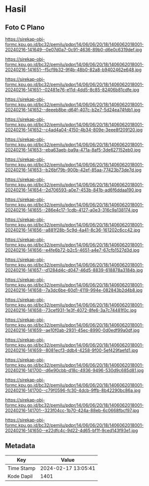 # Hasil

## Foto C Plano

https://sirekap-obj-formc.kpu.go.id/bc32/pemilu/pdpr/14/06/06/20/18/1406062018001-20240216-141649--0e07d0a7-0c91-4636-89b0-d6e0c6319def.jpg

https://sirekap-obj-formc.kpu.go.id/bc32/pemilu/pdpr/14/06/06/20/18/1406062018001-20240216-141651--f5cf9b32-9f4b-48b0-82a8-b9402462e648.jpg

https://sirekap-obj-formc.kpu.go.id/bc32/pemilu/pdpr/14/06/06/20/18/1406062018001-20240216-141651--02481e76-e11d-4dd5-8c85-82406b81cdfe.jpg

https://sirekap-obj-formc.kpu.go.id/bc32/pemilu/pdpr/14/06/06/20/18/1406062018001-20240216-141652--deeeb8be-d64f-407c-b2e7-5d24ea74fdb1.jpg

https://sirekap-obj-formc.kpu.go.id/bc32/pemilu/pdpr/14/06/06/20/18/1406062018001-20240216-141652--c4ad4a04-4150-4b34-809e-3eee8f209120.jpg

https://sirekap-obj-formc.kpu.go.id/bc32/pemilu/pdpr/14/06/06/20/18/1406062018001-20240216-141653--eba63aeb-ba9a-471a-8af5-3de627152eb0.jpg

https://sirekap-obj-formc.kpu.go.id/bc32/pemilu/pdpr/14/06/06/20/18/1406062018001-20240216-141653--b26bf79b-900b-42ef-85aa-77423b73de7d.jpg

https://sirekap-obj-formc.kpu.go.id/bc32/pemilu/pdpr/14/06/06/20/18/1406062018001-20240216-141654--2d706593-a0e7-453b-841b-ad6f6ddaa190.jpg

https://sirekap-obj-formc.kpu.go.id/bc32/pemilu/pdpr/14/06/06/20/18/1406062018001-20240216-141655--286e4c17-1cdb-4127-a0e3-316c9a138174.jpg

https://sirekap-obj-formc.kpu.go.id/bc32/pemilu/pdpr/14/06/06/20/18/1406062018001-20240216-141656--a881f28b-5c9d-4a41-8c36-161202c6cc42.jpg

https://sirekap-obj-formc.kpu.go.id/bc32/pemilu/pdpr/14/06/06/20/18/1406062018001-20240216-141656--e4fe6b72-b2c5-4651-a4e7-67cfb1527d3d.jpg

https://sirekap-obj-formc.kpu.go.id/bc32/pemilu/pdpr/14/06/06/20/18/1406062018001-20240216-141657--d1284d4c-d047-46d5-8839-618878a3184b.jpg

https://sirekap-obj-formc.kpu.go.id/bc32/pemilu/pdpr/14/06/06/20/18/1406062018001-20240216-141658--7a3dc6be-60d1-4119-994e-082843b2d4b8.jpg

https://sirekap-obj-formc.kpu.go.id/bc32/pemilu/pdpr/14/06/06/20/18/1406062018001-20240216-141658--73cef931-1e3f-4072-8fe6-3a7c74481f0c.jpg

https://sirekap-obj-formc.kpu.go.id/bc32/pemilu/pdpr/14/06/06/20/18/1406062018001-20240216-141659--ae10f0ab-2931-45ec-8990-0d0edf99a0df.jpg

https://sirekap-obj-formc.kpu.go.id/bc32/pemilu/pdpr/14/06/06/20/18/1406062018001-20240216-141659--8081ecf3-ddb4-4258-9f00-5ef429faefd1.jpg

https://sirekap-obj-formc.kpu.go.id/bc32/pemilu/pdpr/14/06/06/20/18/1406062018001-20240216-141700--d6e90cbb-d18c-4936-9496-530d9c685d81.jpg

https://sirekap-obj-formc.kpu.go.id/bc32/pemilu/pdpr/14/06/06/20/18/1406062018001-20240216-141700--c79f0596-fc30-4dcb-9ffb-8b42290bc86a.jpg

https://sirekap-obj-formc.kpu.go.id/bc32/pemilu/pdpr/14/06/06/20/18/1406062018001-20240216-141701--323f04cc-1b70-424a-88eb-6c0668fbcf97.jpg

https://sirekap-obj-formc.kpu.go.id/bc32/pemilu/pdpr/14/06/06/20/18/1406062018001-20240216-141650--e22dfc4c-9d22-4d65-bf1f-9ced143f93e1.jpg


## Metadata

| Key        | Value               |
| ---------- | ------------------- |
| Time Stamp | 2024-02-17 13:05:41 |
| Kode Dapil | 1401                |



